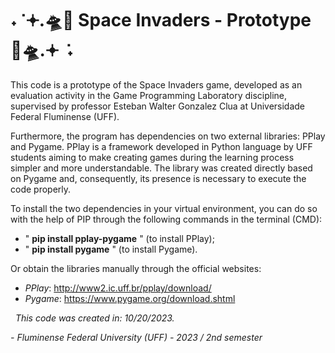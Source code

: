 # ˖ ݁ 𖥔.🛸👾 Space Invaders - Prototype 👾🛸.𖥔 ݁ ˖

This code is a prototype of the Space Invaders game, developed as an evaluation activity in the Game Programming Laboratory discipline, supervised by professor Esteban Walter Gonzalez Clua at Universidade Federal Fluminense (UFF).

Furthermore, the program has dependencies on two external libraries: PPlay and Pygame. PPlay is a framework developed in Python language by UFF students aiming to make creating games during the learning process simpler and more understandable. 
The library was created directly based on Pygame and, consequently, its presence is necessary to execute the code properly.

To install the two dependencies in your virtual environment, you can do so with the help of PIP through the following commands in the terminal (CMD):

- " **pip install pplay-pygame** " (to install PPlay);
- " **pip install pygame** " (to install Pygame).

Or obtain the libraries manually through the official websites:

- *PPlay*: http://www2.ic.uff.br/pplay/download/
- *Pygame*: https://www.pygame.org/download.shtml

  
*This code was created in: 10/20/2023.*

*- Fluminense Federal University (UFF) - 2023 / 2nd semester*
